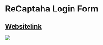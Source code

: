 # ReCaptaha Login Form
[Websitelink](http://opensourcetask3.epizy.com/)
-----
![](https://i.ibb.co/7RBj3Lf/task-2.jpg)
